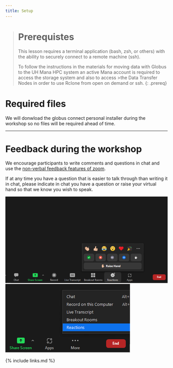 ```yaml
---
title: Setup
---
```



># Prerequistes
>This lesson requires a terminal application (bash, zsh, or others) with the ability to securely connect to a remote machine (ssh).
>
>To follow the instructions in the materials for moving data with Globus to the UH Mana HPC system an active Mana account is required to access the storage system and also to access >the Data Transfer Nodes in order to use Rclone from open on demand or ssh.
{: .prereq}

# Required files

We will donwload the globus connect personal installer during the workshop so no files will be required ahead of time.

---
# Feedback during the workshop

We encourage participants to write comments and questions in chat and use the <a href="https://support.zoom.us/hc/en-us/articles/115001286183-Nonverbal-feedback-during-meetings#:~:text=To%20provide%20nonverbal%20feedback%20or,icon%20again%20to%20remove%20it." target="_blank" >non-verbal feedback features of zoom</a>.

If at any time you have a question that is easier to talk through than writing it in chat, please indicate in chat you have a question or raise your virtual hand so that we know you wish to speak.

<img src="./fig/non-verbal.png" alt="non-verbal icon" >

<img src="./fig/non-verbal_min.png" alt="non-verbal icon from ..." >




{% include links.md %}
